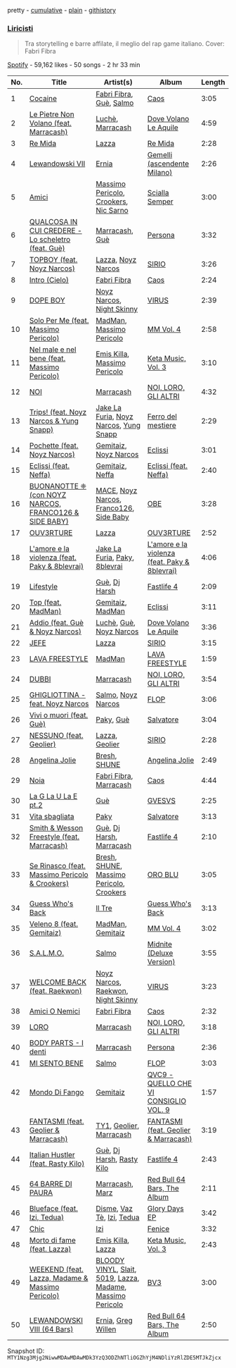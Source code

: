 pretty - [cumulative](/playlists/cumulative/37i9dQZF1DX5e23vWCjL5N.md) - [plain](/playlists/plain/37i9dQZF1DX5e23vWCjL5N) - [githistory](https://github.githistory.xyz/mackorone/spotify-playlist-archive/blob/main/playlists/plain/37i9dQZF1DX5e23vWCjL5N)

### [Liricisti](https://open.spotify.com/playlist/37i9dQZF1DX5e23vWCjL5N)

> Tra storytelling e barre affilate, il meglio del rap game italiano\. Cover: Fabri Fibra

[Spotify](https://open.spotify.com/user/spotify) - 59,162 likes - 50 songs - 2 hr 33 min

| No. | Title | Artist(s) | Album | Length |
|---|---|---|---|---|
| 1 | [Cocaine](https://open.spotify.com/track/5xIlm5Scz7D2UFo6RyMMQE) | [Fabri Fibra](https://open.spotify.com/artist/7u710e44HW3K7A5eTnRqHC), [Guè](https://open.spotify.com/artist/7F2utINZ6tSokSiZTQBE27), [Salmo](https://open.spotify.com/artist/3hBQ4zniNdQf1cqqo6hzuW) | [Caos](https://open.spotify.com/album/3uiWXB4lUCGo3QHxMVxGEB) | 3:05 |
| 2 | [Le Pietre Non Volano \(feat\. Marracash\)](https://open.spotify.com/track/4vpuZKMXtjFlW0tP4OPv9P) | [Luchè](https://open.spotify.com/artist/3yiEJ9SByXZMXTwaKdVFN4), [Marracash](https://open.spotify.com/artist/5AZuEF0feCXMkUCwQiQlW7) | [Dove Volano Le Aquile](https://open.spotify.com/album/3ieJc57VdQ7aVLAKEazFMc) | 4:59 |
| 3 | [Re Mida](https://open.spotify.com/track/7fnHSgIITveyrYBAA1sxKR) | [Lazza](https://open.spotify.com/artist/0jdNdfi4vAuVi7a6cPDFBM) | [Re Mida](https://open.spotify.com/album/4OEhFBWot75bQO4s9K2gGk) | 2:28 |
| 4 | [Lewandowski VII](https://open.spotify.com/track/37hdLoozh7mKLbDeO5GAt8) | [Ernia](https://open.spotify.com/artist/3fhMfkPPzksWuw0hEm4ldm) | [Gemelli \(ascendente Milano\)](https://open.spotify.com/album/5bIm3XT2nJAdPvTLsBlk8g) | 2:26 |
| 5 | [Amici](https://open.spotify.com/track/7aVX95NjONZszSeb8vJZF3) | [Massimo Pericolo](https://open.spotify.com/artist/1El4YQA8oCXX7ynFSxRTFq), [Crookers](https://open.spotify.com/artist/3o1cwVQfiDWafhYA02k13C), [Nic Sarno](https://open.spotify.com/artist/3PbxfXGwcCLn85zVQK1ulo) | [Scialla Semper](https://open.spotify.com/album/3fMHmtOJf2KK3HThKh9ZNX) | 3:00 |
| 6 | [QUALCOSA IN CUI CREDERE \- Lo scheletro \(feat\. Guè\)](https://open.spotify.com/track/1t6xoDooMgAqlYDOLTrsxj) | [Marracash](https://open.spotify.com/artist/5AZuEF0feCXMkUCwQiQlW7), [Guè](https://open.spotify.com/artist/7F2utINZ6tSokSiZTQBE27) | [Persona](https://open.spotify.com/album/3ZOt77e63uMgJXU7xcFpqu) | 3:32 |
| 7 | [TOPBOY \(feat\. Noyz Narcos\)](https://open.spotify.com/track/0FvfjiQZ5vEO4XLGX5Uubk) | [Lazza](https://open.spotify.com/artist/0jdNdfi4vAuVi7a6cPDFBM), [Noyz Narcos](https://open.spotify.com/artist/49UAapOfpOg1ZOU4xf2NgY) | [SIRIO](https://open.spotify.com/album/2v7KXdLrb81rGL9G7jwcjF) | 3:26 |
| 8 | [Intro \(Cielo\)](https://open.spotify.com/track/7luFLdyoCkAyNZm3BEGAAT) | [Fabri Fibra](https://open.spotify.com/artist/7u710e44HW3K7A5eTnRqHC) | [Caos](https://open.spotify.com/album/3uiWXB4lUCGo3QHxMVxGEB) | 2:24 |
| 9 | [DOPE BOY](https://open.spotify.com/track/6r4QPSgVEV5ZXJVqarKaQn) | [Noyz Narcos](https://open.spotify.com/artist/49UAapOfpOg1ZOU4xf2NgY), [Night Skinny](https://open.spotify.com/artist/2E6AK3UPEGCvjnzuygCh2h) | [VIRUS](https://open.spotify.com/album/1PuzNok4t4FnyY92G202UU) | 2:39 |
| 10 | [Solo Per Me \(feat\. Massimo Pericolo\)](https://open.spotify.com/track/0UKgEDJm4M54t50cbGGiUC) | [MadMan](https://open.spotify.com/artist/3MkkSf3u5KU52Mb2iMrqeX), [Massimo Pericolo](https://open.spotify.com/artist/1El4YQA8oCXX7ynFSxRTFq) | [MM Vol\. 4](https://open.spotify.com/album/6u7PVqrCBPex6FSw8eb5ce) | 2:58 |
| 11 | [Nel male e nel bene \(feat\. Massimo Pericolo\)](https://open.spotify.com/track/0gpmaIaAS74HHiCoO462xj) | [Emis Killa](https://open.spotify.com/artist/6FtwCmLY6L1sqvjaQ2lV6G), [Massimo Pericolo](https://open.spotify.com/artist/1El4YQA8oCXX7ynFSxRTFq) | [Keta Music, Vol\. 3](https://open.spotify.com/album/5XmLyPktaR9fYxYqtQukqa) | 3:10 |
| 12 | [NOI](https://open.spotify.com/track/6g4ZDGB7jj7T1X8sWB5GFQ) | [Marracash](https://open.spotify.com/artist/5AZuEF0feCXMkUCwQiQlW7) | [NOI, LORO, GLI ALTRI](https://open.spotify.com/album/0rgggvSYGSms079nUlcAGX) | 4:32 |
| 13 | [Trips! \(feat\. Noyz Narcos & Yung Snapp\)](https://open.spotify.com/track/43P3NYzztjQHkxoai6MbB9) | [Jake La Furia](https://open.spotify.com/artist/6JFRI91YaCXREGQYzHSnUH), [Noyz Narcos](https://open.spotify.com/artist/49UAapOfpOg1ZOU4xf2NgY), [Yung Snapp](https://open.spotify.com/artist/4y5lvMadZv6NAv8RgcCRem) | [Ferro del mestiere](https://open.spotify.com/album/3MmCBPYzRAiMZc5tFMu0NL) | 2:29 |
| 14 | [Pochette \(feat\. Noyz Narcos\)](https://open.spotify.com/track/7px3nxEoSvAHCvAZq3r38W) | [Gemitaiz](https://open.spotify.com/artist/4upwdFMlZBmQ68jP9jPzjK), [Noyz Narcos](https://open.spotify.com/artist/49UAapOfpOg1ZOU4xf2NgY) | [Eclissi](https://open.spotify.com/album/0VliboIrLzdC2Qgjdm5V4S) | 3:01 |
| 15 | [Eclissi \(feat\. Neffa\)](https://open.spotify.com/track/1lV5bvVyZdeWuetLyX9BLH) | [Gemitaiz](https://open.spotify.com/artist/4upwdFMlZBmQ68jP9jPzjK), [Neffa](https://open.spotify.com/artist/54dqxLAclwu0QSaTwCyCaF) | [Eclissi \(feat\. Neffa\)](https://open.spotify.com/album/2T9HGGzn2cmF27zrUTHHN0) | 2:40 |
| 16 | [BUONANOTTE ❈ \(con NOYZ NARCOS, FRANCO126 & SIDE BABY\)](https://open.spotify.com/track/70im6fWHD1m7VQve5I6Yim) | [MACE](https://open.spotify.com/artist/7gjqZ8coFZimZDtdk04WP1), [Noyz Narcos](https://open.spotify.com/artist/49UAapOfpOg1ZOU4xf2NgY), [Franco126](https://open.spotify.com/artist/2KkO9uXHF9BVNJASjLekAc), [Side Baby](https://open.spotify.com/artist/6PXiPeUVFrlaC1n8511ijT) | [OBE](https://open.spotify.com/album/2oT1W5fYFSfU3fz5Q55HWj) | 3:28 |
| 17 | [OUV3RTURE](https://open.spotify.com/track/6Zm34v95snSUecBXqHeu8t) | [Lazza](https://open.spotify.com/artist/0jdNdfi4vAuVi7a6cPDFBM) | [OUV3RTURE](https://open.spotify.com/album/67H0MkQF8hYsPkh69BcdkM) | 2:52 |
| 18 | [L'amore e la violenza \(feat\. Paky & 8blevrai\)](https://open.spotify.com/track/1FZU4LJgp5zKSR9QYfgSBK) | [Jake La Furia](https://open.spotify.com/artist/6JFRI91YaCXREGQYzHSnUH), [Paky](https://open.spotify.com/artist/1KQJOTeIMbixtnSWY4sYs2), [8blevrai](https://open.spotify.com/artist/0JTyCMDiDRxnkcDYhcB93D) | [L'amore e la violenza \(feat\. Paky & 8blevrai\)](https://open.spotify.com/album/0w8qPojpLzeQNbxgMq8aKf) | 4:06 |
| 19 | [Lifestyle](https://open.spotify.com/track/20XT7TO32dN1s9xtowLPuR) | [Guè](https://open.spotify.com/artist/7F2utINZ6tSokSiZTQBE27), [Dj Harsh](https://open.spotify.com/artist/5BNE7AF1Sp5bWiqtXpekFq) | [Fastlife 4](https://open.spotify.com/album/1ay6WuRZa6LUTNN9A6JRk6) | 2:09 |
| 20 | [Top \(feat\. MadMan\)](https://open.spotify.com/track/2aH4Ec7vu87IeXFrtjtR17) | [Gemitaiz](https://open.spotify.com/artist/4upwdFMlZBmQ68jP9jPzjK), [MadMan](https://open.spotify.com/artist/3MkkSf3u5KU52Mb2iMrqeX) | [Eclissi](https://open.spotify.com/album/0VliboIrLzdC2Qgjdm5V4S) | 3:11 |
| 21 | [Addio \(feat\. Guè & Noyz Narcos\)](https://open.spotify.com/track/50XDQVGFH7wYnX7vSOChUu) | [Luchè](https://open.spotify.com/artist/3yiEJ9SByXZMXTwaKdVFN4), [Guè](https://open.spotify.com/artist/7F2utINZ6tSokSiZTQBE27), [Noyz Narcos](https://open.spotify.com/artist/49UAapOfpOg1ZOU4xf2NgY) | [Dove Volano Le Aquile](https://open.spotify.com/album/3ieJc57VdQ7aVLAKEazFMc) | 3:36 |
| 22 | [JEFE](https://open.spotify.com/track/1BxkDfTQIhGJD6Xupq2XW5) | [Lazza](https://open.spotify.com/artist/0jdNdfi4vAuVi7a6cPDFBM) | [SIRIO](https://open.spotify.com/album/2v7KXdLrb81rGL9G7jwcjF) | 3:15 |
| 23 | [LAVA FREESTYLE](https://open.spotify.com/track/7etw1KbS95CG0kn8VFGema) | [MadMan](https://open.spotify.com/artist/3MkkSf3u5KU52Mb2iMrqeX) | [LAVA FREESTYLE](https://open.spotify.com/album/2iNH5aUtHwY85OiVCwBKfx) | 1:59 |
| 24 | [DUBBI](https://open.spotify.com/track/4gxRyOZefp95AXZFaztdtO) | [Marracash](https://open.spotify.com/artist/5AZuEF0feCXMkUCwQiQlW7) | [NOI, LORO, GLI ALTRI](https://open.spotify.com/album/0rgggvSYGSms079nUlcAGX) | 3:54 |
| 25 | [GHIGLIOTTINA \- feat\. Noyz Narcos](https://open.spotify.com/track/01BCvCKQNDmFQQQSjrzPnm) | [Salmo](https://open.spotify.com/artist/3hBQ4zniNdQf1cqqo6hzuW), [Noyz Narcos](https://open.spotify.com/artist/49UAapOfpOg1ZOU4xf2NgY) | [FLOP](https://open.spotify.com/album/7DvK67C21i6go7olhjvLgT) | 3:06 |
| 26 | [Vivi o muori \(feat\. Guè\)](https://open.spotify.com/track/7Fg7qvvwCR3NyHWya91x2o) | [Paky](https://open.spotify.com/artist/1KQJOTeIMbixtnSWY4sYs2), [Guè](https://open.spotify.com/artist/7F2utINZ6tSokSiZTQBE27) | [Salvatore](https://open.spotify.com/album/0RZfejsPZnXDvacWKUe85B) | 3:04 |
| 27 | [NESSUNO \(feat\. Geolier\)](https://open.spotify.com/track/0HdrGJfHWYG5A0cNhiMDG4) | [Lazza](https://open.spotify.com/artist/0jdNdfi4vAuVi7a6cPDFBM), [Geolier](https://open.spotify.com/artist/27LlKWxS3KXW7RRAxN5S8s) | [SIRIO](https://open.spotify.com/album/2v7KXdLrb81rGL9G7jwcjF) | 2:28 |
| 28 | [Angelina Jolie](https://open.spotify.com/track/0tD4EXZRm1JGDYWtKYFLWK) | [Bresh](https://open.spotify.com/artist/7FeObngbQ0GY3SojNwKdKn), [SHUNE](https://open.spotify.com/artist/5YV5crRpcdknHgEzystZHr) | [Angelina Jolie](https://open.spotify.com/album/6sE81aPV364gLYtUBwgzwR) | 2:49 |
| 29 | [Noia](https://open.spotify.com/track/67eVdMdbm9cp8A1Thsdcr1) | [Fabri Fibra](https://open.spotify.com/artist/7u710e44HW3K7A5eTnRqHC), [Marracash](https://open.spotify.com/artist/5AZuEF0feCXMkUCwQiQlW7) | [Caos](https://open.spotify.com/album/3uiWXB4lUCGo3QHxMVxGEB) | 4:44 |
| 30 | [La G La U La E pt.2](https://open.spotify.com/track/3PHUQDyGYZhRJFSwbTXnsG) | [Guè](https://open.spotify.com/artist/7F2utINZ6tSokSiZTQBE27) | [GVESVS](https://open.spotify.com/album/1fONeOwepyow1t4dUw0RcL) | 2:25 |
| 31 | [Vita sbagliata](https://open.spotify.com/track/46k6vPzXj1JYKFqJNghNHA) | [Paky](https://open.spotify.com/artist/1KQJOTeIMbixtnSWY4sYs2) | [Salvatore](https://open.spotify.com/album/0RZfejsPZnXDvacWKUe85B) | 3:13 |
| 32 | [Smith & Wesson Freestyle \(feat\. Marracash\)](https://open.spotify.com/track/596fQREtpVHWRl3xCmVhEM) | [Guè](https://open.spotify.com/artist/7F2utINZ6tSokSiZTQBE27), [Dj Harsh](https://open.spotify.com/artist/5BNE7AF1Sp5bWiqtXpekFq), [Marracash](https://open.spotify.com/artist/5AZuEF0feCXMkUCwQiQlW7) | [Fastlife 4](https://open.spotify.com/album/1ay6WuRZa6LUTNN9A6JRk6) | 2:10 |
| 33 | [Se Rinasco \(feat\. Massimo Pericolo & Crookers\)](https://open.spotify.com/track/7FjBYxeIKPSJ4urbawvnUO) | [Bresh](https://open.spotify.com/artist/7FeObngbQ0GY3SojNwKdKn), [SHUNE](https://open.spotify.com/artist/5YV5crRpcdknHgEzystZHr), [Massimo Pericolo](https://open.spotify.com/artist/1El4YQA8oCXX7ynFSxRTFq), [Crookers](https://open.spotify.com/artist/3o1cwVQfiDWafhYA02k13C) | [ORO BLU](https://open.spotify.com/album/1lqbweQ3w6orHhehLOlZim) | 3:05 |
| 34 | [Guess Who's Back](https://open.spotify.com/track/2jWBTpS709oRAG7GwbPU8X) | [Il Tre](https://open.spotify.com/artist/4p5IspnsqtILeRtckOxumu) | [Guess Who's Back](https://open.spotify.com/album/2G9p4nrpfNHzjg1QLEaxTr) | 3:13 |
| 35 | [Veleno 8 \(feat\. Gemitaiz\)](https://open.spotify.com/track/06OBAy97uVyHCZvonvgfE2) | [MadMan](https://open.spotify.com/artist/3MkkSf3u5KU52Mb2iMrqeX), [Gemitaiz](https://open.spotify.com/artist/4upwdFMlZBmQ68jP9jPzjK) | [MM Vol\. 4](https://open.spotify.com/album/6u7PVqrCBPex6FSw8eb5ce) | 3:02 |
| 36 | [S.A.L.M.O.](https://open.spotify.com/track/2YZkw3wc0uDMSOnJaIXykX) | [Salmo](https://open.spotify.com/artist/3hBQ4zniNdQf1cqqo6hzuW) | [Midnite \(Deluxe Version\)](https://open.spotify.com/album/1gjwWKqjQMhi5OvWG38ZEW) | 3:55 |
| 37 | [WELCOME BACK \(feat\. Raekwon\)](https://open.spotify.com/track/5E0PcREYdAn70xQPylf76v) | [Noyz Narcos](https://open.spotify.com/artist/49UAapOfpOg1ZOU4xf2NgY), [Raekwon](https://open.spotify.com/artist/2yQf6b8hxahZaT5dHlWaB1), [Night Skinny](https://open.spotify.com/artist/2E6AK3UPEGCvjnzuygCh2h) | [VIRUS](https://open.spotify.com/album/1PuzNok4t4FnyY92G202UU) | 3:23 |
| 38 | [Amici O Nemici](https://open.spotify.com/track/6FQdZ2MywYwiXe2eKNeGXi) | [Fabri Fibra](https://open.spotify.com/artist/7u710e44HW3K7A5eTnRqHC) | [Caos](https://open.spotify.com/album/3uiWXB4lUCGo3QHxMVxGEB) | 2:32 |
| 39 | [LORO](https://open.spotify.com/track/7xMMN5LyDOjGry2NfTfUEA) | [Marracash](https://open.spotify.com/artist/5AZuEF0feCXMkUCwQiQlW7) | [NOI, LORO, GLI ALTRI](https://open.spotify.com/album/0rgggvSYGSms079nUlcAGX) | 3:18 |
| 40 | [BODY PARTS \- I denti](https://open.spotify.com/track/4hArX7vFWANuw0gCA1KG5k) | [Marracash](https://open.spotify.com/artist/5AZuEF0feCXMkUCwQiQlW7) | [Persona](https://open.spotify.com/album/3ZOt77e63uMgJXU7xcFpqu) | 2:36 |
| 41 | [MI SENTO BENE](https://open.spotify.com/track/2v4kWcQ7LWML8TEQmLDAEO) | [Salmo](https://open.spotify.com/artist/3hBQ4zniNdQf1cqqo6hzuW) | [FLOP](https://open.spotify.com/album/7DvK67C21i6go7olhjvLgT) | 3:03 |
| 42 | [Mondo Di Fango](https://open.spotify.com/track/3rR90ytwXhFCGXjbDzN7HI) | [Gemitaiz](https://open.spotify.com/artist/4upwdFMlZBmQ68jP9jPzjK) | [QVC9 \- QUELLO CHE VI CONSIGLIO VOL\. 9](https://open.spotify.com/album/5lfSlorm20o9qN9YoDmwFe) | 1:57 |
| 43 | [FANTASMI \(feat\. Geolier & Marracash\)](https://open.spotify.com/track/3uNEz1wYbu8s34jKDVVhMs) | [TY1](https://open.spotify.com/artist/2DWRgncNMnTfwDiKSI0VoP), [Geolier](https://open.spotify.com/artist/27LlKWxS3KXW7RRAxN5S8s), [Marracash](https://open.spotify.com/artist/5AZuEF0feCXMkUCwQiQlW7) | [FANTASMI \(feat\. Geolier & Marracash\)](https://open.spotify.com/album/4SyvX5syFVUmPvC8yS9KPw) | 3:19 |
| 44 | [Italian Hustler \(feat\. Rasty Kilo\)](https://open.spotify.com/track/7us2M1m8cXkpHMBbEgFAiH) | [Guè](https://open.spotify.com/artist/7F2utINZ6tSokSiZTQBE27), [Dj Harsh](https://open.spotify.com/artist/5BNE7AF1Sp5bWiqtXpekFq), [Rasty Kilo](https://open.spotify.com/artist/0W7yEx7tCUH0FGMHB3DUL8) | [Fastlife 4](https://open.spotify.com/album/1ay6WuRZa6LUTNN9A6JRk6) | 2:43 |
| 45 | [64 BARRE DI PAURA](https://open.spotify.com/track/6JPEGmxZ9pTBNDCyf4PMbf) | [Marracash](https://open.spotify.com/artist/5AZuEF0feCXMkUCwQiQlW7), [Marz](https://open.spotify.com/artist/2PmfTGENqjIKHRucbD5aJO) | [Red Bull 64 Bars, The Album](https://open.spotify.com/album/1UAkQ5bV8GvKrSMA4Vd1MV) | 2:11 |
| 46 | [Blueface \(feat\. Izi, Tedua\)](https://open.spotify.com/track/2Ctj9DfXfh9kW3erTp907i) | [Disme](https://open.spotify.com/artist/0CXnO9kUawdDjzToSqCC3p), [Vaz Tè](https://open.spotify.com/artist/65ddsrNChT3wol9kEIJqKY), [Izi](https://open.spotify.com/artist/6289Bbkkk3gaCbh1K7Rv8F), [Tedua](https://open.spotify.com/artist/1AgAVqo74e2q4FVvg0xpT7) | [Glory Days EP](https://open.spotify.com/album/2rxe8Kwyd417YSYmSXs0CI) | 3:42 |
| 47 | [Chic](https://open.spotify.com/track/7jUJ2RmT4PFHHq4goMWqm3) | [Izi](https://open.spotify.com/artist/6289Bbkkk3gaCbh1K7Rv8F) | [Fenice](https://open.spotify.com/album/4Ff34a4maeLObapIe4K89I) | 3:32 |
| 48 | [Morto di fame \(feat\. Lazza\)](https://open.spotify.com/track/4hqi818jHZUJIbJ6OJllGI) | [Emis Killa](https://open.spotify.com/artist/6FtwCmLY6L1sqvjaQ2lV6G), [Lazza](https://open.spotify.com/artist/0jdNdfi4vAuVi7a6cPDFBM) | [Keta Music, Vol\. 3](https://open.spotify.com/album/5XmLyPktaR9fYxYqtQukqa) | 2:43 |
| 49 | [WEEKEND \(feat\. Lazza, Madame & Massimo Pericolo\)](https://open.spotify.com/track/6xOC20CkoRKAwGWh32nPHL) | [BLOODY VINYL](https://open.spotify.com/artist/0VitAFMCI2apQxKzDjg1PU), [Slait](https://open.spotify.com/artist/2KXYAKQTxHuUHDtVgeGn6w), [5019](https://open.spotify.com/artist/0bIICDFvg6PqEWaZsfvpCR), [Lazza](https://open.spotify.com/artist/0jdNdfi4vAuVi7a6cPDFBM), [Madame](https://open.spotify.com/artist/1vgQksyJ0IVz8y9XerEOy3), [Massimo Pericolo](https://open.spotify.com/artist/1El4YQA8oCXX7ynFSxRTFq) | [BV3](https://open.spotify.com/album/1maHuPQQphzi9TIJ55dNxW) | 3:00 |
| 50 | [LEWANDOWSKI VIII \(64 Bars\)](https://open.spotify.com/track/4A7tYODnFfrS0mymGZOEMJ) | [Ernia](https://open.spotify.com/artist/3fhMfkPPzksWuw0hEm4ldm), [Greg Willen](https://open.spotify.com/artist/51ltJZ6rB893AdzgCxSOV3) | [Red Bull 64 Bars, The Album](https://open.spotify.com/album/1UAkQ5bV8GvKrSMA4Vd1MV) | 2:50 |

Snapshot ID: `MTY1Nzg3Mjg2NiwwMDAwMDAwMDk3YzQ3ODZhNTliOGZhYjM4NDliYzRlZDE5MTJkZjcx`
